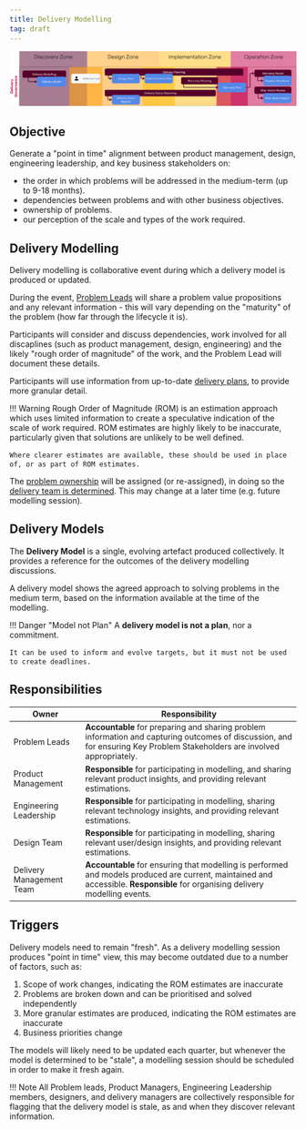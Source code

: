 ```yaml
---
title: Delivery Modelling
tag: draft
---
```


![Delivery Modelling & Delivery Models](../delivery-governance.png)

## Objective

Generate a "point in time" alignment between product management, design, engineering leadership, and key business stakeholders on:

  - the order in which problems will be addressed in the medium-term (up to 9-18 months). 
  - dependencies between problems and with other business objectives.
  - ownership of problems.
  - our perception of the scale and types of the work required.

## Delivery Modelling

Delivery modelling is collaborative event during which a delivery model is produced or updated.

During the event, [Problem Leads](/ways-of-working/governance/Problem-Ownership/#problem-lead) will share a problem value propositions and any relevant information - this will vary depending on the "maturity" of the problem (how far through the lifecycle it is).

Participants will consider and discuss dependencies, work involved for all discaplines (such as product management, design, engineering) and the likely "rough order of magnitude" of the work, and the Problem Lead will document these details.

Participants will use information from up-to-date [delivery plans](../Delivery-Planning/), to provide more granular detail.

!!! Warning
    Rough Order of Magnitude (ROM) is an estimation approach which uses limited information to create a speculative indication of the scale of work required. ROM estimates are highly likely to be inaccurate, particularly given that solutions are unlikely to be well defined.

    Where clearer estimates are available, these should be used in place of, or as part of ROM estimates.

The [problem ownership](/ways-of-working/governance/Problem-Ownership) will be assigned (or re-assigned), in doing so the [delivery team is determined](/ways-of-working/governance/Problem-Ownership/#delivery-team). This may change at a later time (e.g. future modelling session).

## Delivery Models

The **Delivery Model** is a single, evolving artefact produced collectively. It provides a reference for the outcomes of the delivery modelling discussions.

A delivery model shows the agreed approach to solving problems in the medium term, based on the information available at the time of the modelling.

!!! Danger "Model not Plan"
    A **delivery model is not a plan**, nor a commitment. 
    
    It can be used to inform and evolve targets, but it must not be used to create deadlines.


## Responsibilities

| Owner                     | Responsibility |
|---|---|
| Problem Leads             | **Accountable** for preparing and sharing problem information and capturing outcomes of discussion, and for ensuring Key Problem Stakeholders are involved appropriately.
| Product Management        | **Responsible** for participating in modelling, and sharing relevant product insights, and providing relevant estimations. |
| Engineering Leadership    | **Responsible** for participating in modelling, sharing relevant technology insights, and providing relevant estimations. |
| Design Team               | **Responsible** for participating in modelling, sharing relevant user/design insights, and providing relevant estimations. |
| Delivery Management Team  | **Accountable** for ensuring that modelling is performed and models produced are current, maintained and accessible. **Responsible** for organising delivery modelling events. |

## Triggers

Delivery models need to remain "fresh". As a delivery modelling session produces "point in time" view, this may become outdated due to a number of factors, such as:

1. Scope of work changes, indicating the ROM estimates are inaccurate
2. Problems are broken down and can be prioritised and solved independently
3. More granular estimates are produced, indicating the ROM estimates are inaccurate
4. Business priorities change

The models will likely need to be updated each quarter, but whenever the model is determined to be "stale", a modelling session should be scheduled in order to make it fresh again.

!!! Note
    All Problem leads, Product Managers, Engineering Leadership members, designers, and delivery managers are collectively responsible for flagging that the delivery model is stale, as and when they discover relevant information.
